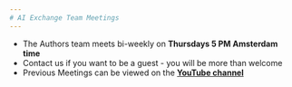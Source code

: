 ```yaml
---
# AI Exchange Team Meetings
---
```

- The Authors team meets bi-weekly on **Thursdays 5 PM Amsterdam time**
- Contact us if you want to be a guest - you will be more than welcome
- Previous Meetings can be viewed on the **[YouTube channel](https://youtube.com/@RobvanderVeer-ex3gj?si=s2-gDFrRCazNge_c)**

